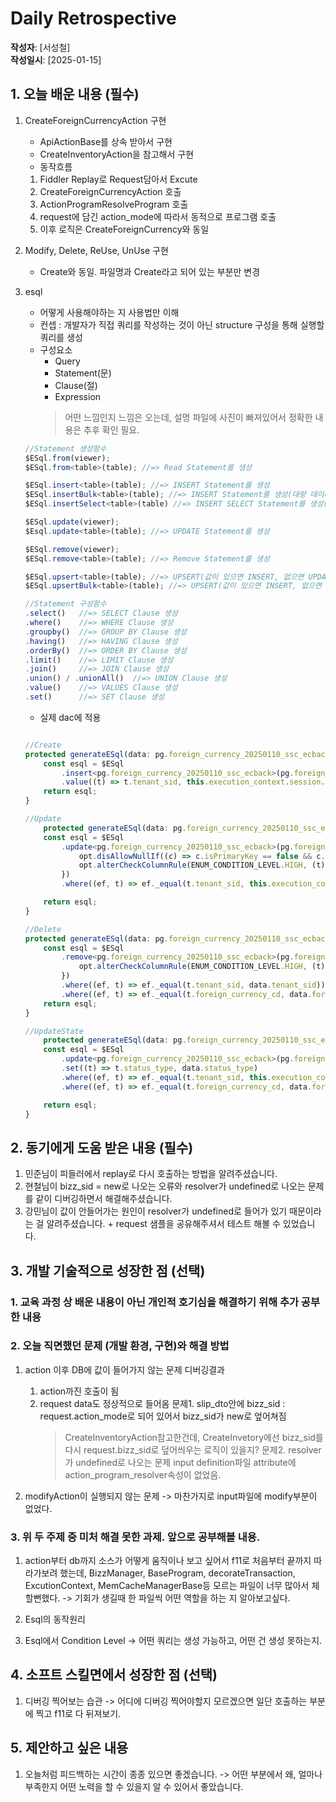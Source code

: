 # Daily Retrospective  
**작성자**: [서성철]  
**작성일시**: [2025-01-15]  

## 1. 오늘 배운 내용 (필수)  

1. CreateForeignCurrencyAction 구현 
    - ApiActionBase를 상속 받아서 구현
    - CreateInventoryAction을 참고해서 구현
    - 동작흐름
     1) Fiddler Replay로 Request담아서 Excute
     2) CreateForeignCurrencyAction 호출
     3) ActionProgramResolveProgram 호출
     4) request에 담긴 action_mode에 따라서 동적으로 프로그램 호출
     5) 이후 로직은 CreateForeignCurrency와 동일

2. Modify, Delete, ReUse, UnUse 구현
    - Create와 동일. 파일명과 Create라고 되어 있는 부분만 변경 

3. esql
    - 어떻게 사용해야하는 지 사용법만 이해
    - 컨셉 : 개발자가 직접 쿼리를 작성하는 것이 아닌 structure 구성을 통해 실행할 쿼리를 생성
    - 구성요소
        - Query
        - Statement(문)
        - Clause(절)
        - Expression
        > 어떤 느낌인지 느낌은 오는데, 설명 파일에 사진이 빠져있어서 정확한 내용은 추후 확인 필요.

    ```ts
    //Statement 생성함수
    $ESql.from(viewer);
    $ESql.from<table>(table); //=> Read Statement를 생성

    $ESql.insert<table>(table); //=> INSERT Statement를 생성
    $ESql.insertBulk<table>(table); //=> INSERT Statement를 생성(대량 데이터 시)
    $ESql.insertSelect<table>(table) //=> INSERT SELECT Statement를 생성(SELECT 된 데이터를 INSERT 할 시)

    $ESql.update(viewer);
    $Esql.update<table>(table); //=> UPDATE Statement를 생성

    $ESql.remove(viewer);
    $ESql.remove<table>(table); //=> Remove Statement를 생성

    $ESql.upsert<table>(table); //=> UPSERT(값이 있으면 INSERT, 없으면 UPDATE) Statement 생성
    $ESql.upsertBulk<table>(table); //=> UPSERT(값이 있으면 INSERT, 없으면 UPDATE) Statement 생성(대량 데이터 시)

    //Statement 구성함수 
    .select() 	//=> SELECT Clause 생성
    .where()	//=> WHERE Clause 생성
    .groupby()	//=> GROUP BY Clause 생성
    .having() 	//=> HAVING Clause 생성
    .orderBy() 	//=> ORDER BY Clause 생성
    .limit() 	//=> LIMIT Clause 생성
    .join()		//=> JOIN Clause 생성
    .union() / .unionAll()	//=> UNION Clause 생성
    .value()	//=> VALUES Clause 생성
    .set() 		//=> SET Clause 생성
    ```

    - 실제 dac에 적용
    ```ts

    //Create
	protected generateESql(data: pg.foreign_currency_20250110_ssc_ecback): $Statement {
		const esql = $ESql
			.insert<pg.foreign_currency_20250110_ssc_ecback>(pg.foreign_currency_20250110_ssc_ecback, data)
			.value((t) => t.tenant_sid, this.execution_context.session.tenant_sid);
		return esql;
	}

    //Update
    	protected generateESql(data: pg.foreign_currency_20250110_ssc_ecback): $Statement {
		const esql = $ESql
			.update<pg.foreign_currency_20250110_ssc_ecback>(pg.foreign_currency_20250110_ssc_ecback, data, (opt) => {
				opt.disAllowNullIf((c) => c.isPrimaryKey == false && c.isNullable == false);
				opt.alterCheckColumnRule(ENUM_CONDITION_LEVEL.HIGH, (t) => [t.tenant_sid]);
			})
			.where((ef, t) => ef._equal(t.tenant_sid, this.execution_context.session.tenant_sid));

		return esql;
	}

    //Delete
    protected generateESql(data: pg.foreign_currency_20250110_ssc_ecback): $Statement {
		const esql = $ESql
			.remove<pg.foreign_currency_20250110_ssc_ecback>(pg.foreign_currency_20250110_ssc_ecback, (opt) => {
				opt.alterCheckColumnRule(ENUM_CONDITION_LEVEL.HIGH, (t) => [t.tenant_sid]);
			})
			.where((ef, t) => ef._equal(t.tenant_sid, data.tenant_sid))
			.where((ef, t) => ef._equal(t.foreign_currency_cd, data.foreign_currency_cd));
		return esql;
	}

    //UpdateState
    	protected generateESql(data: pg.foreign_currency_20250110_ssc_ecback): $Statement {
		const esql = $ESql
			.update<pg.foreign_currency_20250110_ssc_ecback>(pg.foreign_currency_20250110_ssc_ecback, data)
			.set((t) => t.status_type, data.status_type)
			.where((ef, t) => ef._equal(t.tenant_sid, this.execution_context.session.tenant_sid))
			.where((ef, t) => ef._equal(t.foreign_currency_cd, data.foreign_currency_cd));

		return esql;
	}

    ```



## 2. 동기에게 도움 받은 내용 (필수)

1. 민준님이 피들러에서 replay로 다시 호출하는 방법을 알려주셨습니다.
2. 현철님이 bizz_sid = new로 나오는 오류와 resolver가 undefined로 나오는 문제를 같이 디버깅하면서 해결해주셨습니다.
3. 강민님이 값이 안들어가는 원인이 resolver가 undefined로 들어가 있기 때문이라는 걸 알려주셨습니다. + request 샘플을 공유해주셔서 테스트 해볼 수 있었습니다.


## 3. 개발 기술적으로 성장한 점 (선택)
### 1. 교육 과정 상 배운 내용이 아닌 개인적 호기심을 해결하기 위해 추가 공부한 내용
### 2. 오늘 직면했던 문제 (개발 환경, 구현)와 해결 방법

1. action 이후 DB에 값이 들어가지 않는 문제
    디버깅결과
     1) action까진 호출이 됨
     2) request data도 정상적으로 들어옴
     문제1. slip_dto안에 bizz_sid : request.action_mode로 되어 있어서 bizz_sid가 new로 엎어쳐짐
        > CreateInventoryAction참고한건데, CreateInvetory에선 bizz_sid를 다시 request.bizz_sid로 덮어씌우는 로직이 있을지?
     문제2. resolver가 undefined로 나오는 문제
        > input definition파일 attribute에 action_program_resolver속성이 없었음.

2. modifyAction이 실행되지 않는 문제
    -> 마찬가지로 input파일에 modify부분이 없었다.


### 3. 위 두 주제 중 미처 해결 못한 과제. 앞으로 공부해볼 내용.

1. action부터 db까지 소스가 어떻게 움직이나 보고 싶어서 f11로 처음부터 끝까지 따라가보려 했는데,
    BizzManager, BaseProgram, decorateTransaction, ExcutionContext, MemCacheManagerBase등 모르는 파일이 너무 많아서 체할뻔했다.
        -> 기회가 생길때 한 파일씩 어떤 역할을 하는 지 알아보고싶다.

2. Esql의 동작원리

3. Esql에서 Condition Level 
    -> 어떤 쿼리는 생성 가능하고, 어떤 건 생성 못하는지.

## 4. 소프트 스킬면에서 성장한 점  (선택)  

1. 디버깅 찍어보는 습관 
    -> 어디에 디버깅 찍어야할지 모르겠으면 일단 호출하는 부분에 찍고 f11로 다 뒤져보기.


## 5. 제안하고 싶은 내용

1. 오늘처럼 피드백하는 시간이 종종 있으면 좋겠습니다. 
 -> 어떤 부분에서 왜, 얼마나 부족한지 어떤 노력을 할 수 있을지 알 수 있어서 좋았습니다.